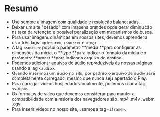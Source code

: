 # Resumo

- Use sempre a imagem com qualidade e resolução balanceadas.
- Deixar um site "pesado" com imagens grandes pode gerar diminuição na taxa de retenção e possível penalização em mecanismos de busca.
- Para usar imagens dinâmicas em nossos sites, devemos aprender a usar três tags: `<picture>`, `<source>` e `<img>`.
- A tag `<source>` possui o parâmetro **media **para configurar as dimensões da mídia, o **type **para indicar o formato da mídia e o parâmetro **srcset **para indicar o arquivo de destino.
- Podemos adicionar aquivos de áudio reproduzíveis ás nossas páginas usando a tag `<audio>`.
- Quando inserimos um áudio no site, por padrão o arquivo de aúdio será completamente carregado, mesmo que nunca seja apertado o Play.
- Para carregar vídeos hospedados localmente, podemos usar a tag `<video>`.
- Os formatos de vídeo que devemos considerar para manter a compatibilidade com a maioria dos navegadores são .mp4 .m4v .webm .ogv
- Para inserir vídeos no nosso site, usamos a tag `<iframe>`.